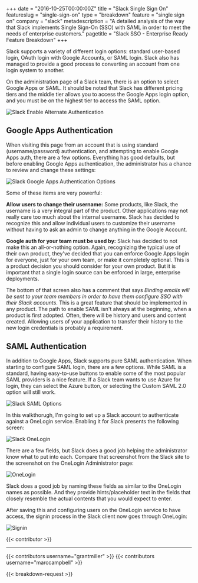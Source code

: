+++
date = "2016-10-25T00:00:00Z"
title = "Slack Single Sign On"
featureslug = "single-sign-on"
type = "breakdown"
feature = "single sign on"
company = "slack"
metadescription = "A detailed analysis of the way that Slack implements Single Sign-On (SSO) with SAML in order to meet the needs of enterprise customers."
pagetitle = "Slack SSO - Enterprise Ready Feature Breakdown"
+++

Slack supports a variety of different login options: standard user-based login, OAuth login with Google Accounts, or SAML login. Slack also has managed to provide a good process to converting an account from one login system to another.

On the administration page of a Slack team, there is an option to select Google Apps or SAML. It should be noted that Slack has different pricing tiers and the middle tier allows you to access the Google Apps login option, and you must be on the highest tier to access the SAML option.

![Slack Enable Alternate Authentication](/slack/images/slack-authentication.png)

## Google Apps Authentication
When visiting this page from an account that is using standard (username/password) authentication, and attempting to enable Google Apps auth, there are a few options. Everything has good defaults, but before enabling Google Apps authentication, the administrator has a chance to review and change these settings:

![Slack Google Apps Authentication Options](/slack/images/google-apps-auth.png)

Some of these items are very powerful:

**Allow users to change their username:** Some products, like Slack, the username is a very integral part of the product. Other applications may not really care too much about the internal username. Slack has decided to recognize this and allow individual users to customize their username without having to ask an admin to change anything in the Google Account.

**Google auth for your team must be used by:** Slack has decided to not make this an all-or-nothing option. Again, recognizing the typical use of their own product, they've decided that you can enforce Google Apps login for everyone, just for your own team, or make it completely optional.  This is a product decision you should consider for your own product. But it is important that a single login source can be enforced in large, enterprise deployments.

The bottom of that screen also has a comment that says *Binding emails will be sent to your team members in order to have them configure SSO with their Slack accounts*. This is a great feature that should be implemented in any product. The path to enable SAML isn't always at the beginning, when a product is first adopted. Often, there will be history and users and content created. Allowing users of your application to transfer their history to the new login credentials is probably a requirement.

## SAML Authentication
In addition to Google Apps, Slack supports pure SAML authentication. When starting to configure SAML login, there are a few options. While SAML is a standard, having easy-to-use buttons to enable some of the most popular SAML providers is a nice feature. If a Slack team wants to use Azure for login, they can select the Azure button, or selecting the Custom SAML 2.0 option will still work.

![Slack SAML Options](/slack/images/saml-options.png)

In this walkthorugh, I'm going to set up a Slack account to authenticate against a OneLogin service. Enabling it for Slack presents the following screen:

![Slack OneLogin](/slack/images/one-login-options.png)

There are a few fields, but Slack does a good job helping the administrator know what to put into each. Compare that screenshot from the Slack site to the screenshot on the OneLogin Administrator page:

![OneLogin](/slack/images/one-login-config.png)

Slack does a good job by naming these fields as similar to the OneLogin names as possible. And they provide hints/placeholder text in the fields that closely resemble the actual contents that you would expect to enter.

After saving this and configuring users on the OneLogin service to have access, the signin process in the Slack client now goes through OneLogin:

![Signin](/slack/images/one-login-login.png)

{{< contributor >}}

----
{{< contributors username="grantmiller" >}}
{{< contributors username="marccampbell" >}}

{{< breakdown-request >}}
